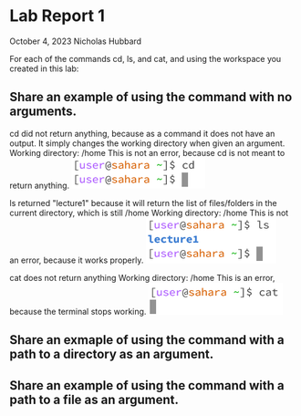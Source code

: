 # __Lab Report 1__
October 4, 2023
Nicholas Hubbard

For each of the commands cd, ls, and cat, and using the workspace you created in this lab:

## Share an example of using the command with no arguments.
    
cd did not return anything, because as a command it does not have an output. It simply changes the working directory when given an argument.
Working directory: /home
This is not an error, because cd is not meant to return anything.
![Image](s1.png)
    
ls returned "lecture1" because it will return the list of files/folders in the current directory, which is still /home
Working directory: /home
This is not an error, because it works properly.
![Image](s2.png)
    
cat does not return anything
Working directory: /home
This is an error, because the terminal stops working.
![Image](s3.png)
    
## Share an exmaple of using the command with a path to a directory as an argument.
    
## Share an example of using the command with a path to a file as an argument.

